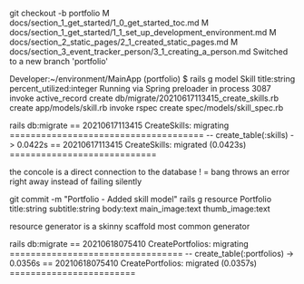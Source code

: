 git checkout -b portfolio
M       docs/section_1_get_started/1_0_get_started_toc.md
M       docs/section_1_get_started/1_1_set_up_development_environment.md
M       docs/section_2_static_pages/2_1_created_static_pages.md
M       docs/section_3_event_tracker_person/3_1_creating_a_person.md
Switched to a new branch 'portfolio'

Developer:~/environment/MainApp (portfolio) $ rails g model Skill title:string percent_utilized:integer 
Running via Spring preloader in process 3087
      invoke  active_record
      create    db/migrate/20210617113415_create_skills.rb
      create    app/models/skill.rb
      invoke    rspec
      create      spec/models/skill_spec.rb
      
rails db:migrate
== 20210617113415 CreateSkills: migrating =====================================
-- create_table(:skills)
   -> 0.0422s
== 20210617113415 CreateSkills: migrated (0.0423s) ============================

the concole is a direct connection to the database
! = bang throws an error right away instead of failing silently


git commit -m "Portfolio - Added skill model"
rails g resource Portfolio title:string subtitle:string body:text main_image:text thumb_image:text


resource generator is a skinny scaffold
most common generator


rails db:migrate
== 20210618075410 CreatePortfolios: migrating =================================
-- create_table(:portfolios)
   -> 0.0356s
== 20210618075410 CreatePortfolios: migrated (0.0357s) ========================




